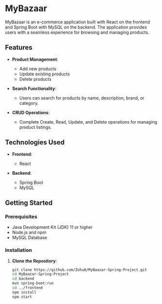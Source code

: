 # MyBazaar

MyBazaar is an e-commerce application built with React on the frontend and Spring Boot with MySQL on the backend. The application provides users with a seamless experience for browsing and managing products.

## Features

- **Product Management**: 
  - Add new products
  - Update existing products
  - Delete products

- **Search Functionality**: 
  - Users can search for products by name, description, brand, or category.

- **CRUD Operations**: 
  - Complete Create, Read, Update, and Delete operations for managing product listings.

## Technologies Used

- **Frontend**: 
  - React

- **Backend**: 
  - Spring Boot
  - MySQL

## Getting Started

### Prerequisites

- Java Development Kit (JDK) 11 or higher
- Node.js and npm
- MySQL Database

### Installation

1. **Clone the Repository**:
   ```bash
   git clone https://github.com/Zohu0/MyBaazar-Spring-Project.git
   cd MyBaazar-Spring-Project
   cd backend
   mvn spring-boot:run
   cd ../frontend
   npm install
   npm start







  


